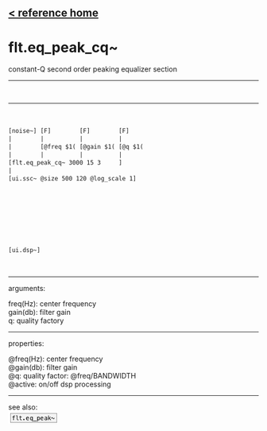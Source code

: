 [< reference home](index.html)
---

# flt.eq_peak_cq~


constant-Q second order peaking equalizer section

---

<br>


---


```


[noise~] [F]        [F]        [F]
|        |          |          |
|        [@freq $1( [@gain $1( [@q $1(
|        |          |          |
[flt.eq_peak_cq~ 3000 15 3     ]
|
[ui.ssc~ @size 500 120 @log_scale 1]








[ui.dsp~]

            
```

---
arguments:

freq(Hz): center
            frequency<br>
gain(db): filter
            gain<br>
q: quality
            factory<br>

---
properties:

@freq(Hz): center frequency<br>
@gain(db): filter gain<br>
@q: quality
            factor: @freq/BANDWIDTH<br>
@active: on/off dsp
            processing<br>

---
see also:<br>
[![flt.eq_peak~](img/object_flt.eq_peak~.png)](flt.eq_peak~.html)
